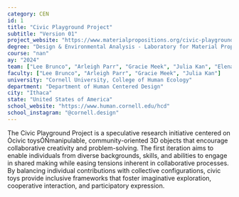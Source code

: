```yaml
---
category: CEN
id: 1
title: "Civic Playground Project"
subtitle: "Version 01"
project_website: "https://www.materialpropositions.org/civic-playground-project-v01"
degree: "Design & Environmental Analysis - Laboratory for Material Propositions"
course: "nan"
ay: "2024"
team: ["Lee Brunco", "Arleigh Parr", "Gracie Meek", "Julia Kan", "Elena Sabinson"]
faculty: ["Lee Brunco", "Arleigh Parr", "Gracie Meek", "Julia Kan"]
university: "Cornell University, College of Human Ecology"
department: "Department of Human Centered Design"
city: "Ithaca"
state: "United States of America"
school_website: "https://www.human.cornell.edu/hcd"
school_instagram: "@cornell.design"
---
```


The Civic Playground Project is a speculative research initiative centered on Òcivic toysÓÑmanipulable, community-oriented 3D objects that encourage collaborative creativity and problem-solving. The first iteration aims to enable individuals from diverse backgrounds, skills, and abilities to engage in shared making while easing tensions inherent in collaborative processes. By balancing individual contributions with collective configurations, civic toys provide inclusive frameworks that foster imaginative exploration, cooperative interaction, and participatory expression.
